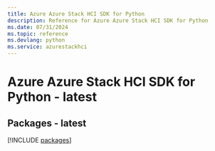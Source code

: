 ```yaml
---
title: Azure Azure Stack HCI SDK for Python
description: Reference for Azure Azure Stack HCI SDK for Python
ms.date: 07/31/2024
ms.topic: reference
ms.devlang: python
ms.service: azurestackhci
---
```

# Azure Azure Stack HCI SDK for Python - latest
## Packages - latest
[!INCLUDE [packages](azure-stack-hci-index.md)]